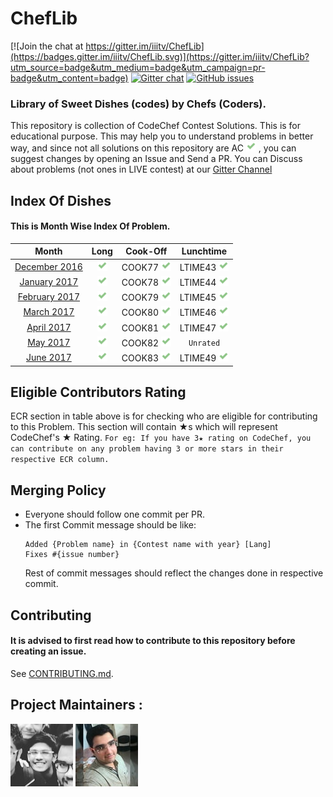 # ChefLib

[![Join the chat at https://gitter.im/iiitv/ChefLib](https://badges.gitter.im/iiitv/ChefLib.svg)](https://gitter.im/iiitv/ChefLib?utm_source=badge&utm_medium=badge&utm_campaign=pr-badge&utm_content=badge)
[![Gitter chat](https://badges.gitter.im/gitterHQ/gitter.svg)](https://gitter.im/ChefLib/Lobby?utm_source=share-link&utm_medium=link&utm_campaign=share-link)
[![GitHub issues](https://img.shields.io/github/issues/aashutoshrathi/ChefLib.svg)](https://github.com/aashutoshrathi/ChefLib/issues)

### Library of Sweet Dishes (codes) by Chefs (Coders).

This repository is collection of CodeChef Contest Solutions. 
This is for educational purpose. This may help you to understand problems in better way, and since not all solutions on this repository are AC ![image](img/AC.png) , you can suggest changes by opening an Issue and Send a PR.
You can Discuss about problems (not ones in LIVE contest) at our [Gitter Channel](https://gitter.im/ChefLib/Lobby?utm_source=share-link&utm_medium=link&utm_campaign=share-link)

## Index Of Dishes

#### This is Month Wise Index Of Problem.


| Month | Long | Cook-Off | Lunchtime |
|:-----------------:|:-----------------:|:-----------------:|:-----------------:|
| [December 2016](2016/DEC.md) | [![image](img/AC.png)](2016/DEC.md#long) | COOK77 [![image](img/AC.png)](2016/DEC.md#cook) | LTIME43 [![image](img/AC.png)](2016/DEC.md#ltime) |
| [January 2017](2017/JAN.md) | [![image](img/AC.png)](2017/JAN.md#long) | COOK78 [![image](img/AC.png)](2017/JAN.md#cook) | LTIME44 [![image](img/AC.png)](2017/JAN.md#ltime) |
| [February 2017](2017/FEB.md) | [![image](img/AC.png)](2017/FEB.md#long) | COOK79 [![image](img/AC.png)](2017/FEB.md#cook) | LTIME45 [![image](img/AC.png)](2017/FEB.md#ltime) |
| [March 2017](2017/MAR.md) | [![image](img/AC.png)](2017/MAR.md#long) | COOK80 [![image](img/AC.png)](2017/MAR.md#cook) | LTIME46 [![image](img/AC.png)](2017/MAR.md#ltime) |
| [April 2017](2017/APR.md) | [![image](img/AC.png)](2017/APR.md#long) | COOK81 [![image](img/AC.png)](2017/APR.md#cook) | LTIME47 [![image](img/AC.png)](2017/APR.md#ltime) |
| [May 2017](2017/MAY.md) | [![image](img/AC.png)](2017/MAY.md#long) | COOK82 [![image](img/AC.png)](2017/MAY.md#cook) | `Unrated` |
| [June 2017](2017/JUN.md) | [![image](img/AC.png)](2017/JUN.md#long) | COOK83 [![image](img/AC.png)](2017/JUN.md#cook) | LTIME49 [![image](img/AC.png)](2017/JUN.md#ltime) |


<a name="ecr"></a>
## Eligible Contributors Rating

ECR section in table above is for checking who are eligible for contributing to this Problem.
This section will contain ★s which will represent CodeChef's ★ Rating.
`For eg: If you have 3★ rating on CodeChef, you can contribute on any problem having 3 or more stars in their respective ECR column.`

## Merging Policy
* Everyone should follow one commit per PR.
* The first Commit message should be like:
    ```
    Added {Problem name} in {Contest name with year} [Lang]
    Fixes #{issue number}
    ```
  Rest of commit messages should reflect the changes done in respective commit.

## Contributing
#### It is advised to first read how to contribute to this repository before creating an issue.
See [CONTRIBUTING.md](https://github.com/aashutoshrathi/ChefLib/blob/master/CONTRIBUTING.md).

## Project Maintainers :

[![Aashutosh Rathi](img/C1.png)](https://github.com/aashutoshrathi) [![Monal Shadi](img/C2.png)](https://github.com/Monal5031) 
